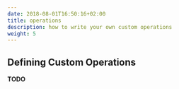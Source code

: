 ```yaml
---
date: 2018-08-01T16:50:16+02:00
title: operations
description: how to write your own custom operations
weight: 5
---
```


## Defining Custom Operations

**TODO**
